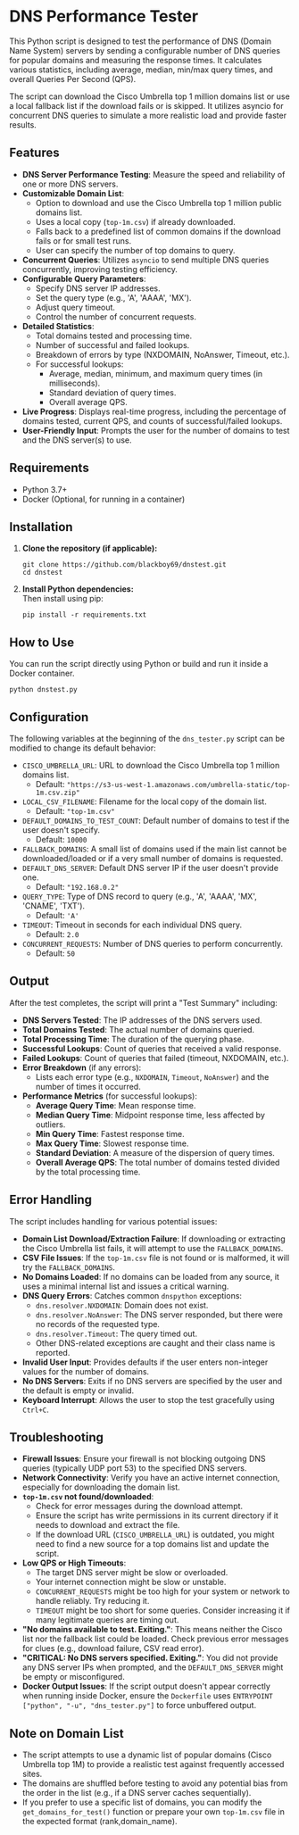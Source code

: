 # DNS Performance Tester

This Python script is designed to test the performance of DNS (Domain Name System) servers by sending a configurable number of DNS queries for popular domains and measuring the response times. It calculates various statistics, including average, median, min/max query times, and overall Queries Per Second (QPS).

The script can download the Cisco Umbrella top 1 million domains list or use a local fallback list if the download fails or is skipped. It utilizes asyncio for concurrent DNS queries to simulate a more realistic load and provide faster results.

## Features

-   **DNS Server Performance Testing**: Measure the speed and reliability of one or more DNS servers.
-   **Customizable Domain List**:
    -   Option to download and use the Cisco Umbrella top 1 million public domains list.
    -   Uses a local copy (`top-1m.csv`) if already downloaded.
    -   Falls back to a predefined list of common domains if the download fails or for small test runs.
    -   User can specify the number of top domains to query.
-   **Concurrent Queries**: Utilizes `asyncio` to send multiple DNS queries concurrently, improving testing efficiency.
-   **Configurable Query Parameters**:
    -   Specify DNS server IP addresses.
    -   Set the query type (e.g., 'A', 'AAAA', 'MX').
    -   Adjust query timeout.
    -   Control the number of concurrent requests.
-   **Detailed Statistics**:
    -   Total domains tested and processing time.
    -   Number of successful and failed lookups.
    -   Breakdown of errors by type (NXDOMAIN, NoAnswer, Timeout, etc.).
    -   For successful lookups:
        -   Average, median, minimum, and maximum query times (in milliseconds).
        -   Standard deviation of query times.
        -   Overall average QPS.
-   **Live Progress**: Displays real-time progress, including the percentage of domains tested, current QPS, and counts of successful/failed lookups.
-   **User-Friendly Input**: Prompts the user for the number of domains to test and the DNS server(s) to use.

## Requirements

-   Python 3.7+
-   Docker (Optional, for running in a container)

## Installation

1.  **Clone the repository (if applicable):**

        git clone https://github.com/blackboy69/dnstest.git
        cd dnstest

2.  **Install Python dependencies:**    
    Then install using pip:

        pip install -r requirements.txt

## How to Use

You can run the script directly using Python or build and run it inside a Docker container.
    
    python dnstest.py

## Configuration

The following variables at the beginning of the `dns_tester.py` script can be modified to change its default behavior:

-   `CISCO_UMBRELLA_URL`: URL to download the Cisco Umbrella top 1 million domains list.
    -   Default: `"https://s3-us-west-1.amazonaws.com/umbrella-static/top-1m.csv.zip"`
-   `LOCAL_CSV_FILENAME`: Filename for the local copy of the domain list.
    -   Default: `"top-1m.csv"`
-   `DEFAULT_DOMAINS_TO_TEST_COUNT`: Default number of domains to test if the user doesn't specify.
    -   Default: `10000`
-   `FALLBACK_DOMAINS`: A small list of domains used if the main list cannot be downloaded/loaded or if a very small number of domains is requested.
-   `DEFAULT_DNS_SERVER`: Default DNS server IP if the user doesn't provide one.
    -   Default: `"192.168.0.2"`
-   `QUERY_TYPE`: Type of DNS record to query (e.g., 'A', 'AAAA', 'MX', 'CNAME', 'TXT').
    -   Default: `'A'`
-   `TIMEOUT`: Timeout in seconds for each individual DNS query.
    -   Default: `2.0`
-   `CONCURRENT_REQUESTS`: Number of DNS queries to perform concurrently.
    -   Default: `50`

## Output

After the test completes, the script will print a "Test Summary" including:

-   **DNS Servers Tested**: The IP addresses of the DNS servers used.
-   **Total Domains Tested**: The actual number of domains queried.
-   **Total Processing Time**: The duration of the querying phase.
-   **Successful Lookups**: Count of queries that received a valid response.
-   **Failed Lookups**: Count of queries that failed (timeout, NXDOMAIN, etc.).
-   **Error Breakdown** (if any errors):
    -   Lists each error type (e.g., `NXDOMAIN`, `Timeout`, `NoAnswer`) and the number of times it occurred.
-   **Performance Metrics** (for successful lookups):
    -   **Average Query Time**: Mean response time.
    -   **Median Query Time**: Midpoint response time, less affected by outliers.
    -   **Min Query Time**: Fastest response time.
    -   **Max Query Time**: Slowest response time.
    -   **Standard Deviation**: A measure of the dispersion of query times.
    -   **Overall Average QPS**: The total number of domains tested divided by the total processing time.

## Error Handling

The script includes handling for various potential issues:

-   **Domain List Download/Extraction Failure**: If downloading or extracting the Cisco Umbrella list fails, it will attempt to use the `FALLBACK_DOMAINS`.
-   **CSV File Issues**: If the `top-1m.csv` file is not found or is malformed, it will try the `FALLBACK_DOMAINS`.
-   **No Domains Loaded**: If no domains can be loaded from any source, it uses a minimal internal list and issues a critical warning.
-   **DNS Query Errors**: Catches common `dnspython` exceptions:
    -   `dns.resolver.NXDOMAIN`: Domain does not exist.
    -   `dns.resolver.NoAnswer`: The DNS server responded, but there were no records of the requested type.
    -   `dns.resolver.Timeout`: The query timed out.
    -   Other DNS-related exceptions are caught and their class name is reported.
-   **Invalid User Input**: Provides defaults if the user enters non-integer values for the number of domains.
-   **No DNS Servers**: Exits if no DNS servers are specified by the user and the default is empty or invalid.
-   **Keyboard Interrupt**: Allows the user to stop the test gracefully using `Ctrl+C`.

## Troubleshooting

-   **Firewall Issues**: Ensure your firewall is not blocking outgoing DNS queries (typically UDP port 53) to the specified DNS servers.
-   **Network Connectivity**: Verify you have an active internet connection, especially for downloading the domain list.
-   **`top-1m.csv` not found/downloaded**:
    -   Check for error messages during the download attempt.
    -   Ensure the script has write permissions in its current directory if it needs to download and extract the file.
    -   If the download URL (`CISCO_UMBRELLA_URL`) is outdated, you might need to find a new source for a top domains list and update the script.
-   **Low QPS or High Timeouts**:
    -   The target DNS server might be slow or overloaded.
    -   Your internet connection might be slow or unstable.
    -   `CONCURRENT_REQUESTS` might be too high for your system or network to handle reliably. Try reducing it.
    -   `TIMEOUT` might be too short for some queries. Consider increasing it if many legitimate queries are timing out.
-   **"No domains available to test. Exiting."**: This means neither the Cisco list nor the fallback list could be loaded. Check previous error messages for clues (e.g., download failure, CSV read error).
-   **"CRITICAL: No DNS servers specified. Exiting."**: You did not provide any DNS server IPs when prompted, and the `DEFAULT_DNS_SERVER` might be empty or misconfigured.
-   **Docker Output Issues**: If the script output doesn't appear correctly when running inside Docker, ensure the `Dockerfile` uses `ENTRYPOINT ["python", "-u", "dns_tester.py"]` to force unbuffered output.

## Note on Domain List

-   The script attempts to use a dynamic list of popular domains (Cisco Umbrella top 1M) to provide a realistic test against frequently accessed sites.
-   The domains are shuffled before testing to avoid any potential bias from the order in the list (e.g., if a DNS server caches sequentially).
-   If you prefer to use a specific list of domains, you can modify the `get_domains_for_test()` function or prepare your own `top-1m.csv` file in the expected format (rank,domain_name).
